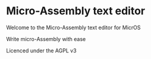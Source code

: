 # Micro-Assembly text editor

Welcome to the Micro-Assembly text editor for MicrOS

Write micro-Assembly with ease 

Licenced under the AGPL v3
